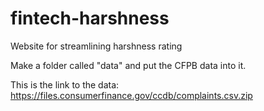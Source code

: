 # fintech-harshness
Website for streamlining harshness rating 

Make a folder called "data" and put the CFPB data into it.

This is the link to the data: https://files.consumerfinance.gov/ccdb/complaints.csv.zip



